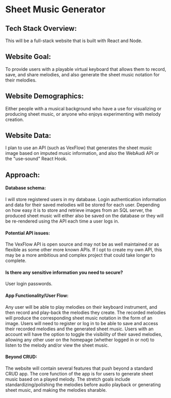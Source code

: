 # Sheet Music Generator


## Tech Stack Overview:
This will be a full-stack website that is built with React and Node.


## Website Goal:
To provide users with a playable virtual keyboard that allows them to record, save, and share melodies, and also generate the sheet music notation for their melodies.


## Website Demographics:
Either people with a musical background who have a use for visualizing or producing sheet music, or anyone who enjoys experimenting with melody creation.


## Website Data:
I plan to use an API (such as VexFlow) that generates the sheet music image based on imputed music information, and also the WebAudi API or the "use-sound" React Hook.



## Approach:
#### Database schema:
I will store registered users in my database. Login authentication information and data for their saved melodies will be stored for each user. Depending on how easy it is to store and retrieve images from an SQL server, the produced sheet music will either also be saved on the database or they will be re-rendered using the API each time a user logs in.  


#### Potential API issues:
The VexFlow API is open source and may not be as well maintained or as flexible as some other more known APIs. If I opt to create my own API, this may be a more ambitious and complex project that could take longer to complete.


#### Is there any sensitive information you need to secure?
User login passwords.


#### App Functionality/User Flow:
Any user will be able to play melodies on their keyboard instrument, and then record and play-back the melodies they create. The recorded melodies will produce the corresponding sheet music notation in the form of an image. Users will need to register or log in to be able to save and access their recorded melodies and the generated sheet music. Users with an account will have the option to toggle the visibility of their saved melodies, allowing any other user on the homepage (whether logged in or not) to listen to the melody and/or view the sheet music.


#### Beyond CRUD:
The website will contain several features that push beyond a standard CRUD app. The core function of the app is for users to generate sheet music based on a played melody. The stretch goals include standardizing/polishing the melodies before audio playback or generating sheet music, and making the melodies sharable.
